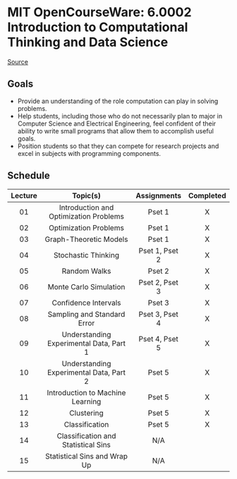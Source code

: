 # MIT OpenCourseWare: 6.0002 Introduction to Computational Thinking and Data Science

[Source](https://ocw.mit.edu/courses/6-0002-introduction-to-computational-thinking-and-data-science-fall-2016)

## Goals

* Provide an understanding of the role computation can play in solving problems.
* Help students, including those who do not necessarily plan to major in Computer Science and Electrical Engineering, feel confident of their ability to write small programs that allow them to accomplish useful goals.
* Position students so that they can compete for research projects and excel in subjects with programming components.

## Schedule

| Lecture | Topic(s)                                                        | Assignments    | Completed |
|:-------:|:---------------------------------------------------------------:|:--------------:|:---------:|
| 01      | Introduction and Optimization Problems                          | Pset 1         | X         |
| 02      | Optimization Problems                                           | Pset 1         | X         |
| 03      | Graph-Theoretic Models                                          | Pset 1         | X         |
| 04      | Stochastic Thinking                                             | Pset 1, Pset 2 | X         |
| 05      | Random Walks                                                    | Pset 2         | X         |
| 06      | Monte Carlo Simulation                                          | Pset 2, Pset 3 | X         |
| 07      | Confidence Intervals                                            | Pset 3         | X         |
| 08      | Sampling and Standard Error                                     | Pset 3, Pset 4 | X         |
| 09      | Understanding Experimental Data, Part 1                         | Pset 4, Pset 5 | X         |
| 10      | Understanding Experimental Data, Part 2                         | Pset 5         | X         |
| 11      | Introduction to Machine Learning                                | Pset 5         | X         |
| 12      | Clustering                                                      | Pset 5         | X         |
| 13      | Classification                                                  | Pset 5         | X         |
| 14      | Classification and Statistical Sins                             | N/A            |           |
| 15      | Statistical Sins and Wrap Up                                    | N/A            |           |
